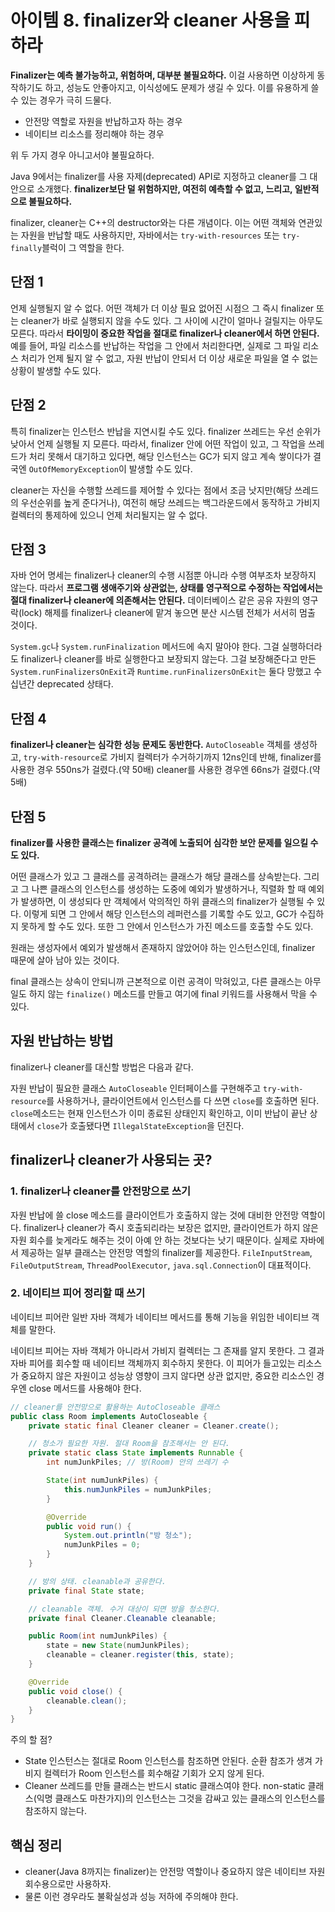 # 아이템 8. finalizer와 cleaner 사용을 피하라

**Finalizer는 예측 불가능하고, 위험하며, 대부분 불필요하다.** 이걸 사용하면 이상하게 동작하기도 하고, 성능도 안좋아지고, 이식성에도 문제가 생길 수 있다. 이를 유용하게 쓸 수 있는 경우가 극히 드물다.

- 안전망 역할로 자원을 반납하고자 하는 경우
- 네이티브 리소스를 정리해야 하는 경우

위 두 가지 경우 아니고서야 불필요하다.

Java 9에서는 finalizer를 사용 자제(deprecated) API로 지정하고 cleaner를 그 대안으로 소개했다. **finalizer보단 덜 위험하지만, 여전히 예측할 수 없고, 느리고, 일반적으로 불필요하다.**

finalizer, cleaner는 C++의 destructor와는 다른 개념이다. 이는 어떤 객체와 연관있는 자원을 반납할 때도 사용하지만, 자바에서는 `try-with-resources` 또는 `try-finally`블럭이 그 역할을 한다.

## 단점 1

언제 실행될지 알 수 없다. 어떤 객체가 더 이상 필요 없어진 시점으 그 즉시 finalizer 또는 cleaner가 바로 실행되지 않을 수도 있다. 그 사이에 시간이 얼마나 걸릴지는 아무도 모른다. 따라서 **타이밍이 중요한 작업을 절대로 finalizer나 cleaner에서 하면 안된다.** 예를 들어, 파일 리소스를 반납하는 작업을 그 안에서 처리한다면, 실제로 그 파일 리소스 처리가 언제 될지 알 수 없고, 자원 반납이 안되서 더 이상 새로운 파일을 열 수 없는 상황이 발생할 수도 있다.

## 단점 2

특히 finalizer는 인스턴스 반납을 지연시킬 수도 있다. finalizer 쓰레드는 우선 순위가 낮아서 언제 실행될 지 모른다. 따라서, finalizer 안에 어떤 작업이 있고, 그 작업을 쓰레드가 처리 못해서 대기하고 있다면, 해당 인스턴스는 GC가 되지 않고 계속 쌓이다가 결국엔 `OutOfMemoryException`이 발생할 수도 있다.

cleaner는 자신을 수행할 쓰레드를 제어할 수 있다는 점에서 조금 낫지만(해당 쓰레드의 우선순위를 높게 준다거나), 여전히 해당 쓰레드는 백그라운드에서 동작하고 가비지 컬렉터의 통제하에 있으니 언제 처리될지는 알 수 없다.

## 단점 3

자바 언어 명세는 finalizer나 cleaner의 수행 시점뿐 아니라 수행 여부조차 보장하지 않는다. 따라서 **프로그램 생애주기와 상관없는, 상태를 영구적으로 수정하는 작업에서는 절대 finalizer나 cleaner에 의존해서는 안된다.** 데이터베이스 같은 공유 자원의 영구 락(lock) 해제를 finalizer나 cleaner에 맡겨 놓으면 분산 시스템 전체가 서서히 멈출 것이다.

`System.gc`나 `System.runFinalization` 메서드에 속지 말아야 한다. 그걸 실행하더라도 finalizer나 cleaner를 바로 실행한다고 보장되지 않는다. 그걸 보장해준다고 만든 `System.runFinalizersOnExit`과 `Runtime.runFinalizersOnExit`는 둘다 망했고 수십년간 deprecated 상태다.

## 단점 4

**finalizer나 cleaner는 심각한 성능 문제도 동반한다.** `AutoCloseable` 객체를 생성하고, `try-with-resource`로 가비지 컬렉터가 수거하기까지 12ns인데 반해, finalizer를 사용한 경우 550ns가 걸렸다.(약 50배) cleaner를 사용한 경우엔 66ns가 걸렸다.(약 5배)

## 단점 5

**finalizer를 사용한 클래스는 finalizer 공격에 노출되어 심각한 보안 문제를 일으킬 수도 있다.**

어떤 클래스가 있고 그 클래스를 공격하려는 클래스가 해당 클래스를 상속받는다. 그리고 그 나쁜 클래스의 인스턴스를 생성하는 도중에 예외가 발생하거나, 직렬화 할 때 예외가 발생하면, 이 생성되다 만 객체에서 악의적인 하위 클래스의 finalizer가 실행될 수 있다. 이렇게 되면 그 안에서 해당 인스턴스의 레퍼런스를 기록할 수도 있고, GC가 수집하지 못하게 할 수도 있다. 또한 그 안에서 인스턴스가 가진 메소드를 호출할 수도 있다.

원래는 생성자에서 예외가 발생해서 존재하지 않았어야 하는 인스턴스인데, finalizer 때문에 살아 남아 있는 것이다.

final 클래스는 상속이 안되니까 근본적으로 이런 공격이 막혀있고, 다른 클래스는 아무 일도 하지 않는 `finalize()` 메소드를 만들고 여기에 final 키워드를 사용해서 막을 수 있다.

## 자원 반납하는 방법

finalizer나 cleaner를 대신할 방법은 다음과 같다.

자원 반납이 필요한 클래스 `AutoCloseable` 인터페이스를 구현해주고 `try-with-resource`를 사용하거나, 클라이언트에서 인스턴스를 다 쓰면 `close`를 호출하면 된다. `close`메소드는 현재 인스턴스가 이미 종료된 상태인지 확인하고, 이미 반납이 끝난 상태에서 `close`가 호출됐다면 `IllegalStateException`을 던진다.

## finalizer나 cleaner가 사용되는 곳?

### 1. finalizer나 cleaner를 안전망으로 쓰기

자원 반납에 쓸 close 메소드를 클라이언트가 호출하지 않는 것에 대비한 안전망 역할이다. finalizer나 cleaner가 즉시 호출되리라는 보장은 없지만, 클라이언트가 하지 않은 자원 회수를 늦게라도 해주는 것이 아예 안 하는 것보다는 낫기 때문이다. 실제로 자바에서 제공하는 일부 클래스는 안전망 역할의 finalizer를 제공한다. `FileInputStream`, `FileOutputStream`, `ThreadPoolExecutor`, `java.sql.Connection`이 대표적이다.

### 2. 네이티브 피어 정리할 때 쓰기

네이티브 피어란 일반 자바 객체가 네이티브 메서드를 통해 기능을 위임한 네이티브 객체를 말한다.

네이티브 피어는 자바 객체가 아니라서 가비지 컬렉터는 그 존재를 알지 못한다. 그 결과 자바 피어를 회수할 때 네이티브 객체까지 회수하지 못한다. 이 피어가 들고있는 리소스가 중요하지 않은 자원이고 성능상 영향이 크지 않다면 상관 없지만, 중요한 리소스인 경우엔 close 메서드를 사용해야 한다.

```java
// cleaner를 안전망으로 활용하는 AutoCloseable 클래스
public class Room implements AutoCloseable {
    private static final Cleaner cleaner = Cleaner.create();

    // 청소가 필요한 자원. 절대 Room을 참조해서는 안 된다.
    private static class State implements Runnable {
        int numJunkPiles; // 방(Room) 안의 쓰레기 수

        State(int numJunkPiles) {
            this.numJunkPiles = numJunkPiles;
        }

        @Override
        public void run() {
            System.out.println("방 청소");
            numJunkPiles = 0;
        }
    }

    // 방의 상태. cleanable과 공유한다.
    private final State state;

    // cleanable 객체. 수거 대상이 되면 방을 청소한다.
    private final Cleaner.Cleanable cleanable;

    public Room(int numJunkPiles) {
        state = new State(numJunkPiles);
        cleanable = cleaner.register(this, state);
    }

    @Override
    public void close() {
        cleanable.clean();
    }
}
```

주의 할 점?

- State 인스턴스는 절대로 Room 인스턴스를 참조하면 안된다. 순환 참조가 생겨 가비지 컬렉터가 Room 인스턴스를 회수해갈 기회가 오지 않게 된다.
- Cleaner 쓰레드를 만들 클래스는 반드시 static 클래스여야 한다. non-static 클래스(익명 클래스도 마찬가지)의 인스턴스는 그것을 감싸고 있는 클래스의 인스턴스를 참조하지 않는다.

## 핵심 정리

- cleaner(Java 8까지는 finalizer)는 안전망 역할이나 중요하지 않은 네이티브 자원 회수용으로만 사용하자.
- 물론 이런 경우라도 불확실성과 성능 저하에 주의해야 한다.
